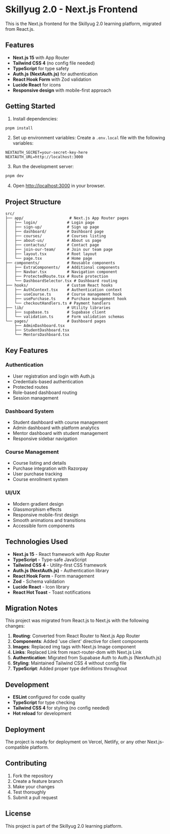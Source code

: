 # Skillyug 2.0 - Next.js Frontend

This is the Next.js frontend for the Skillyug 2.0 learning platform, migrated from React.js.

## Features

- **Next.js 15** with App Router
- **Tailwind CSS 4** (no config file needed)
- **TypeScript** for type safety
- **Auth.js (NextAuth.js)** for authentication
- **React Hook Form** with Zod validation
- **Lucide React** for icons
- **Responsive design** with mobile-first approach

## Getting Started

1. Install dependencies:
```bash
pnpm install
```

2. Set up environment variables:
Create a `.env.local` file with the following variables:
```
NEXTAUTH_SECRET=your-secret-key-here
NEXTAUTH_URL=http://localhost:3000
```

3. Run the development server:
```bash
pnpm dev
```

4. Open [http://localhost:3000](http://localhost:3000) in your browser.

## Project Structure

```
src/
├── app/                    # Next.js App Router pages
│   ├── login/             # Login page
│   ├── sign-up/           # Sign up page
│   ├── dashboard/         # Dashboard page
│   ├── courses/           # Courses listing
│   ├── about-us/          # About us page
│   ├── contactus/         # Contact page
│   ├── join-our-team/     # Join our team page
│   ├── layout.tsx         # Root layout
│   └── page.tsx           # Home page
├── components/            # Reusable components
│   ├── ExtraComponents/   # Additional components
│   ├── Navbar.tsx         # Navigation component
│   ├── ProtectedRoute.tsx # Route protection
│   └── DashboardSelector.tsx # Dashboard routing
├── hooks/                 # Custom React hooks
│   ├── AuthContext.tsx    # Authentication context
│   ├── useCourse.ts       # Course management hook
│   ├── usePurchase.ts     # Purchase management hook
│   └── checkoutHandlers.ts # Payment handlers
├── lib/                   # Utility libraries
│   ├── supabase.ts        # Supabase client
│   └── validation.ts      # Form validation schemas
└── pages/                 # Dashboard pages
    ├── AdminDashboard.tsx
    ├── StudentDashboard.tsx
    └── MentorsDashboard.tsx
```

## Key Features

### Authentication
- User registration and login with Auth.js
- Credentials-based authentication
- Protected routes
- Role-based dashboard routing
- Session management

### Dashboard System
- Student dashboard with course management
- Admin dashboard with platform analytics
- Mentor dashboard with student management
- Responsive sidebar navigation

### Course Management
- Course listing and details
- Purchase integration with Razorpay
- User purchase tracking
- Course enrollment system

### UI/UX
- Modern gradient design
- Glassmorphism effects
- Responsive mobile-first design
- Smooth animations and transitions
- Accessible form components

## Technologies Used

- **Next.js 15** - React framework with App Router
- **TypeScript** - Type-safe JavaScript
- **Tailwind CSS 4** - Utility-first CSS framework
- **Auth.js (NextAuth.js)** - Authentication library
- **React Hook Form** - Form management
- **Zod** - Schema validation
- **Lucide React** - Icon library
- **React Hot Toast** - Toast notifications

## Migration Notes

This project was migrated from React.js to Next.js with the following changes:

1. **Routing**: Converted from React Router to Next.js App Router
2. **Components**: Added 'use client' directive for client components
3. **Images**: Replaced img tags with Next.js Image component
4. **Links**: Replaced Link from react-router-dom with Next.js Link
5. **Authentication**: Migrated from Supabase Auth to Auth.js (NextAuth.js)
6. **Styling**: Maintained Tailwind CSS 4 without config file
7. **TypeScript**: Added proper type definitions throughout

## Development

- **ESLint** configured for code quality
- **TypeScript** for type checking
- **Tailwind CSS 4** for styling (no config needed)
- **Hot reload** for development

## Deployment

The project is ready for deployment on Vercel, Netlify, or any other Next.js-compatible platform.

## Contributing

1. Fork the repository
2. Create a feature branch
3. Make your changes
4. Test thoroughly
5. Submit a pull request

## License

This project is part of the Skillyug 2.0 learning platform.